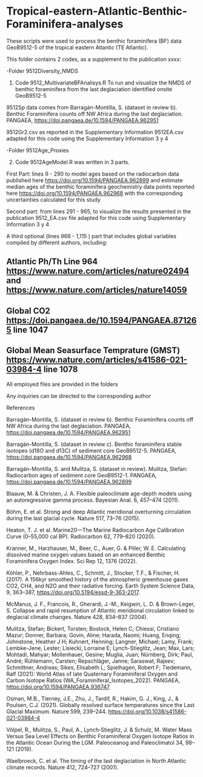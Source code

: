 # Tropical-eastern-Atlantic-Benthic-Foraminifera-analyses
These scripts were used to process the benthic foraminifera (BF) data GeoB9512-5 of the tropical eastern Atlantic (TE Atlantic).

This folder contains 2 codes, as a supplement to the publication xxxx:

-Folder 9512Diversity_NMDS

1. Code 9512_MultivariateBFAnalisys.R
To run and visualize the NMDS of benthic foraminifera from the last deglaciation identified onsite GeoB9512-5

9512Sp data comes from Barragán-Montilla, S. (dataset in review b). Benthic Foraminifera counts off NW Africa during the last deglaciation. PANGAEA, https://doi.pangaea.de/10.1594/PANGAEA.962951

9512Gr2.csv as reported in the Supplementary Information
9512EA.csv adapted for this code using the Supplementary Information 3 y 4

-Folder 9512Age_Proxies

2. Code 9512AgeModel.R was written in 3 parts.

First Part: lines 9 - 290 to model ages based on the radiocarbon data published here https://doi.org/10.1594/PANGAEA.962899 
and estimate median ages of the benthic foraminifera geochemistry data points reported here https://doi.org/10.1594/PANGAEA.962968 
with the corresponding uncertainties calculated for this study

Second part: from lines 291 - 965, to visualize the results presented in the publication
9512_EA.csv file adapted for this code using Supplementary Information 3 y 4

A third optional (lines 968 - 1,115 ) part that includes global variables compiled by different authors, including:

## Atlantic Ph/Th Line 964 https://www.nature.com/articles/nature02494 and https://www.nature.com/articles/nature14059
## Global CO2 https://doi.pangaea.de/10.1594/PANGAEA.871265 line 1047
## Global Mean Seasurface Temprature (GMST) https://www.nature.com/articles/s41586-021-03984-4 line 1078

All employed files are provided in the folders

Any inquiries can be directed to the corresponding author

References 

Barragán-Montilla, S. (dataset in review b). Benthic Foraminifera counts off NW Africa during the last deglaciation. PANGAEA, https://doi.pangaea.de/10.1594/PANGAEA.962951

Barragán-Montilla, S. (dataset in review c). Benthic foraminifera stable isotopes (d18O and d13C) of sediment core GeoB9512-5. PANGAEA, https://doi.pangaea.de/10.1594/PANGAEA.962968

Barragán-Montilla, S. and Mulitza, S. (dataset in review). Mulitza, Stefan: Radiocarbon ages of sediment core GeoB9512-1. PANGAEA, https://doi.pangaea.de/10.1594/PANGAEA.962899

Blaauw, M. & Christen, J. A. Flexible paleoclimate age-depth models using an autoregressive gamma process. Bayesian Anal. 6, 457–474 (2011).

Böhm, E. et al. Strong and deep Atlantic meridional overturning circulation during the last glacial cycle. Nature 517, 73–76 (2015).

Heaton, T. J. et al. Marine20—The Marine Radiocarbon Age Calibration Curve (0–55,000 cal BP). Radiocarbon 62, 779–820 (2020).

Kranner, M., Harzhauser, M., Beer, C., Auer, G. & Piller, W. E. Calculating dissolved marine oxygen values based on an enhanced Benthic Foraminifera Oxygen Index. Sci Rep 12, 1376 (2022).

Köhler, P., Nehrbass-Ahles, C., Schmitt, J., Stocker, T.F., & Fischer, H. (2017). A 156kyr smoothed history of the atmospheric greenhouse gases CO2, CH4, and N2O and their radiative forcing. Earth System Science Data, 9, 363–387, https://doi.org/10.5194/essd-9-363-2017.

McManus, J. F., Francois, R., Gherardi, J.-M., Keigwin, L. D. & Brown-Leger, S. Collapse and rapid resumption of Atlantic meridional circulation linked to deglacial climate changes. Nature 428, 834–837 (2004).

Mulitza, Stefan; Bickert, Torsten; Bostock, Helen C; Chiessi, Cristiano Mazur; Donner, Barbara; Govin, Aline; Harada, Naomi; Huang, Enqing; Johnstone, Heather J H; Kuhnert, Henning; Langner, Michael; Lamy, Frank; Lembke-Jene, Lester; Lisiecki, Lorraine E; Lynch-Stieglitz, Jean; Max, Lars; Mohtadi, Mahyar; Mollenhauer, Gesine; Muglia, Juan; Nürnberg, Dirk; Paul, André; Rühlemann, Carsten; Repschläger, Janne; Saraswat, Rajeev; Schmittner, Andreas; Sikes, Elisabeth L; Spielhagen, Robert F; Tiedemann, Ralf (2021): World Atlas of late Quaternary Foraminiferal Oxygen and Carbon Isotope Ratios (WA_Foraminiferal_Isotopes_2022). PANGAEA, https://doi.org/10.1594/PANGAEA.936747 

Osman, M.B., Tierney, J.E., Zhu, J., Tardif, R., Hakim, G. J., King, J., & Poulsen, C.J. (2021). Globally resolved surface temperatures since the Last Glacial Maximum. Nature 599, 239–244. https://doi.org/10.1038/s41586-021-03984-4

Völpel, R., Mulitza, S., Paul, A., Lynch‐Stieglitz, J. & Schulz, M. Water Mass Versus Sea Level Effects on Benthic Foraminiferal Oxygen Isotope Ratios in the Atlantic Ocean During the LGM. Paleoceanog and Paleoclimatol 34, 98–121 (2019).

Waelbroeck, C. et al. The timing of the last deglaciation in North Atlantic climate records. Nature 412, 724–727 (2001).

